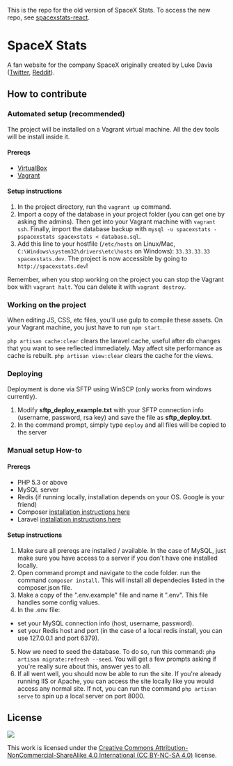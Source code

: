 This is the repo for the old version of SpaceX Stats. To access the new repo, see [spacexstats-react](https://github.com/r-spacex/spacexstats-react).


# SpaceX Stats
A fan website for the company SpaceX originally created by Luke Davia ([Twitter](https://twitter.com/lukealization), [Reddit](https://reddit.com/u/EchoLogic)).

## How to contribute
### Automated setup (recommended)

The project will be installed on a Vagrant virtual machine. All the dev tools will be install inside it.

#### Prereqs
- [VirtualBox](https://www.virtualbox.org/wiki/Downloads)
- [Vagrant](https://www.vagrantup.com/downloads.html)

#### Setup instructions

1. In the project directory, run the `vagrant up` command.
2. Import a copy of the database in your project folder (you can get one by asking the admins). Then get into your Vagrant machine with `vagrant ssh`. Finally, import the database backup with `mysql -u spacexstats -pspacexstats spacexstats < database.sql`.
3. Add this line to your hostfile (`/etc/hosts` on Linux/Mac, `C:\Windows\system32\drivers\etc\hosts` on Windows): `33.33.33.33 spacexstats.dev`. The project is now accessible by going to `http://spacexstats.dev`!

Remember, when you stop working on the project you can stop the Vagrant box with `vagrant halt`. You can delete it with `vagrant destroy`.

### Working on the project

When editing JS, CSS, etc files, you'll use gulp to compile these assets. On your Vagrant machine, you just have to run `npm start`.

`php artisan cache:clear` clears the laravel cache, useful after db changes that you want to see reflected immediately. May affect site performance as cache is rebuilt. `php artisan view:clear` clears the cache for the views.

### Deploying

Deployment is done via SFTP using WinSCP (only works from windows currently).

1. Modify **sftp_deploy_example.txt** with your SFTP connection info (username, password, rsa key) and save the file as **sftp_deploy.txt**.
2. In the command prompt, simply type `deploy` and all files will be copied to the server

### Manual setup How-to
#### Prereqs
- PHP 5.3 or above
- MySQL server
- Redis (if running locally, installation depends on your OS. Google is your friend)
- Composer [installation instructions here](https://getcomposer.org/doc/00-intro.md)
- Laravel [installation instructions here](https://laravel.com/docs/5.3/installation)

#### Setup instructions
1. Make sure all prereqs are installed / available. In the case of MySQL, just make sure you have access to a server if you don't have one installed locally.
2. Open command prompt and navigate to the code folder. run the command `composer install`. This will install all dependecies listed in the composer.json file.
3. Make a copy of the ".env.example" file and name it ".env". This file handles some config values.
4. In the .env file:
  * set your MySQL connection info (host, username, password).
  * set your Redis host and port (in the case of a local redis install, you can use 127.0.0.1 and port 6379).
5. Now we need to seed the database. To do so, run this command: `php artisan migrate:refresh --seed`. You will get a few prompts asking if you're really sure about this, answer yes to all.
6. If all went well, you should now be able to run the site. If you're already running IIS or Apache, you can access the site locally like you would access any normal site. If not, you can run the command `php artisan serve` to spin up a local server on port 8000.

## License
<img src="https://licensebuttons.net/l/by-nc-sa/3.0/88x31.png" />

This work is licensed under the [Creative Commons Attribution-NonCommercial-ShareAlike 4.0 International (CC BY-NC-SA 4.0)](http://creativecommons.org/licenses/by-nc-sa/4.0/) license.
